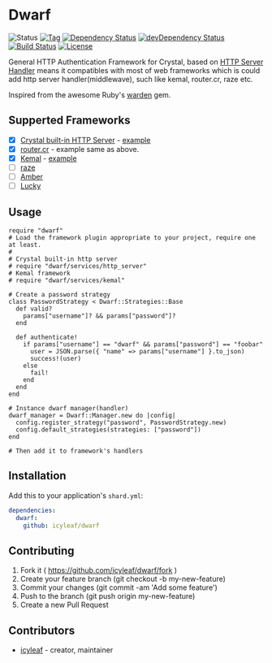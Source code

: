 # Dwarf

![Status](https://img.shields.io/badge/status-WIP-yellow.svg)
[![Tag](https://img.shields.io/github/tag/icyleaf/dwarf.svg)](https://github.com/icyleaf/dwarf/blob/master/CHANGELOG.md)
[![Dependency Status](https://shards.rocks/badge/github/icyleaf/dwarf/status.svg)](https://shards.rocks/github/icyleaf/dwarf)
[![devDependency Status](https://shards.rocks/badge/github/icyleaf/dwarf/dev_status.svg)](https://shards.rocks/github/icyleaf/dwarf)
[![Build Status](https://img.shields.io/circleci/project/github/icyleaf/dwarf/master.svg?style=flat)](https://circleci.com/gh/icyleaf/dwarf)
[![License](https://img.shields.io/github/license/icyleaf/dwarf.svg)](https://github.com/icyleaf/dwarf/blob/master/LICENSE)


General HTTP Authentication Framework for Crystal, based on [HTTP Server Handler](https://crystal-lang.org/api/0.23.1/HTTP/Handler.html) means it compatibles with most of web frameworks which is could add http server handler(middlewave), such like kemal, router.cr, raze etc.

Inspired from the awesome Ruby's [warden][warden-link] gem.

## Supperted Frameworks

- [x] [Crystal built-in HTTP Server][crystal-http-server-link] - [example](examples/http_server.cr)
- [x] [router.cr][router-cr-link] - example same as above.
- [x] [Kemal][kemal-link] - [example](examples/kemal.cr)
- [ ] [raze](raze-link)
- [ ] [Amber](amber-link)
- [ ] [Lucky](lucky-link)

## Usage

```crystal
require "dwarf"
# Load the framework plugin appropriate to your project, require one at least.
#
# Crystal built-in http server
# require "dwarf/services/http_server"
# Kemal framework
# require "dwarf/services/kemal"

# Create a password strategy
class PasswordStrategy < Dwarf::Strategies::Base
  def valid?
    params["username"]? && params["password"]?
  end

  def authenticate!
    if params["username"] == "dwarf" && params["password"] == "foobar"
      user = JSON.parse({ "name" => params["username"] }.to_json)
      success!(user)
    else
      fail!
    end
  end
end

# Instance dwarf manager(handler)
dwarf_manager = Dwarf::Manager.new do |config|
  config.register_strategy("password", PasswordStrategy.new)
  config.default_strategies(strategies: ["password"])
end

# Then add it to framework's handlers
```

## Installation

Add this to your application's `shard.yml`:

```yaml
dependencies:
  dwarf:
    github: icyleaf/dwarf
```

## Contributing

1. Fork it ( https://github.com/icyleaf/dwarf/fork )
2. Create your feature branch (git checkout -b my-new-feature)
3. Commit your changes (git commit -am 'Add some feature')
4. Push to the branch (git push origin my-new-feature)
5. Create a new Pull Request

## Contributors

- [icyleaf](https://github.com/icyleaf) - creator, maintainer


[warden-link]: https://github.com/hassox/warden
[crystal-http-server-link]: https://crystal-lang.org/docs/overview/http_server.html
[kemal-link]: github.com/kemalcr/kemal
[router-cr-link]: https://github.com/tbrand/router.cr
[raze-link]: https://github.com/samueleaton/raze
[amber-link]: https://github.com/amberframework/amber
[lucky-link]: https://github.com/luckyframework/web

